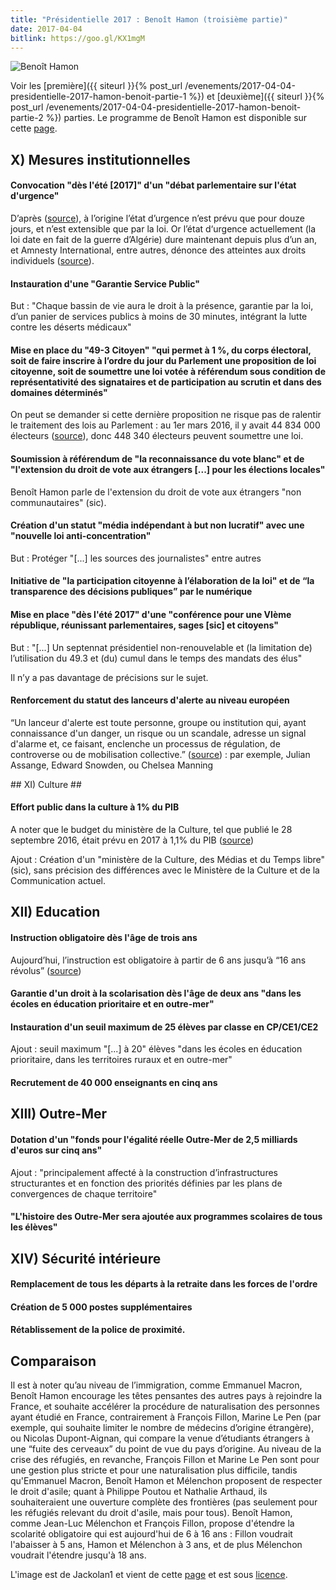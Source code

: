 ```yaml
---
title: "Présidentielle 2017 : Benoît Hamon (troisième partie)"
date: 2017-04-04
bitlink: https://goo.gl/KX1mgM
---
```


![Benoît Hamon](/images/presidentielle_2017/180px-BHamon2012.jpg) 

Voir les [première]({{ siteurl }}{% post_url /evenements/2017-04-04-presidentielle-2017-hamon-benoit-partie-1 %}) et [deuxième]({{ siteurl }}{% post_url /evenements/2017-04-04-presidentielle-2017-hamon-benoit-partie-2 %}) parties. Le programme de Benoît Hamon est disponible sur cette [page](https://www.benoithamon2017.fr/wp-content/uploads/2017/03/projet-web1.pdf).

## X) Mesures institutionnelles ##

#### Convocation "dès l'été [2017]" d'un "débat parlementaire sur l'état d'urgence" ####

D’après  ([source](https://www.legifrance.gouv.fr/affichTexte.do?cidTexte=JORFTEXT000000695350)), à l’origine l’état d’urgence n’est prévu que pour douze jours, et n’est extensible que par la loi. Or l’état d‘urgence actuellement (la loi date en fait de la guerre d’Algérie) dure maintenant depuis plus d’un an, et Amnesty International, entre autres, dénonce des atteintes aux droits individuels  ([source](https://www.amnesty.fr/actualites/rapport-france)).

#### Instauration d'une "Garantie Service Public" ####

But : "Chaque bassin de vie aura le droit à la présence, garantie par la loi, d’un panier de services publics à moins de 30 minutes, intégrant la lutte contre les déserts médicaux"

#### Mise en place du "49-3 Citoyen" "qui permet à 1 %, du corps électoral, soit de faire inscrire à l’ordre du jour du Parlement une proposition de loi citoyenne, soit de soumettre une loi votée à référendum sous condition de représentativité des signataires et de participation au scrutin et dans des domaines déterminés" ####

On peut se demander si cette dernière proposition ne risque pas de ralentir le traitement des lois au Parlement : au 1er mars 2016, il y avait 44 834 000 électeurs ([source](https://www.insee.fr/fr/statistiques/2499456)), donc 448 340 électeurs peuvent soumettre une loi.

#### Soumission à référendum de "la reconnaissance du vote blanc" et de "l'extension du droit de vote aux étrangers [...] pour les élections locales" ####

Benoît Hamon parle de l'extension du droit de vote aux étrangers "non communautaires" (sic).

#### Création d'un statut "média indépendant à but non lucratif" avec une "nouvelle loi anti-concentration" ####

But : Protéger "[...] les sources des journalistes" entre autres

#### Initiative de "la participation citoyenne à l’élaboration de la loi" et de “la transparence des décisions publiques” par le numérique ####

#### Mise en place "dès l'été 2017" d'une "conférence pour une VIème république, réunissant parlementaires, sages [sic] et citoyens" ####

But : "[...] Un septennat présidentiel non-renouvelable et (la limitation de) l’utilisation du 49.3 et (du) cumul dans le temps des mandats des élus"

Il n’y a pas davantage de précisions sur le sujet.

#### Renforcement du statut des lanceurs d'alerte au niveau européen ####

“Un lanceur d'alerte est toute personne, groupe ou institution qui, ayant connaissance d'un danger, un risque ou un scandale, adresse un signal d'alarme et, ce faisant, enclenche un processus de régulation, de controverse ou de mobilisation collective.”  ([source](https://fr.wikipedia.org/wiki/Lanceur_d%27alerte)) : par exemple, Julian Assange, Edward Snowden, ou Chelsea Manning

## XI) Culture ##

#### Effort public dans la culture à 1% du PIB ####

A noter que le budget du ministère de la Culture, tel que publié le 28 septembre 2016, était prévu en 2017 à 1,1% du PIB  ([source](http://www.culturecommunication.gouv.fr/Actualites/Projet-de-loi-de-finances-2017-de-la-culture))

Ajout : Création d'un "ministère de la Culture, des Médias et du Temps libre" (sic), sans précision des différences avec le Ministère de la Culture et de la Communication actuel.

## XII) Education ##

#### Instruction obligatoire dès l'âge de trois ans ####

Aujourd’hui, l’instruction est obligatoire à partir de 6 ans jusqu’à “16 ans révolus”  ([source](https://www.service-public.fr/particuliers/vosdroits/F1898))

#### Garantie d'un droit à la scolarisation dès l'âge de deux ans "dans les écoles en éducation prioritaire et en outre-mer" ####

#### Instauration d'un seuil maximum de 25 élèves par classe en CP/CE1/CE2 ####

Ajout : seuil maximum "[...] à 20" élèves "dans les écoles en éducation prioritaire, dans les territoires ruraux et en outre-mer"

#### Recrutement de 40 000 enseignants en cinq ans ####

## XIII) Outre-Mer ##

#### Dotation d'un "fonds pour l'égalité réelle Outre-Mer de 2,5 milliards d'euros sur cinq ans" ####

Ajout : "principalement affecté à la construction d’infrastructures structurantes et en fonction des priorités définies par les plans de convergences de chaque territoire"

#### "L'histoire des Outre-Mer sera ajoutée aux programmes scolaires de tous les élèves" ####

## XIV) Sécurité intérieure ##

#### Remplacement de tous les départs à la retraite dans les forces de l'ordre ####

#### Création de 5 000 postes supplémentaires ####

#### Rétablissement de la police de proximité. ####

## Comparaison ##

Il est à noter qu’au niveau de l’immigration, comme Emmanuel Macron, Benoît Hamon encourage les têtes pensantes des autres pays à rejoindre la France, et souhaite accélérer la procédure de naturalisation des personnes ayant étudié en France, contrairement à François Fillon, Marine Le Pen (par exemple, qui souhaite limiter le nombre de médecins d’origine étrangère), ou Nicolas Dupont-Aignan, qui compare la venue d’étudiants étrangers à une “fuite des cerveaux” du point de vue du pays d’origine. Au niveau de la crise des réfugiés, en revanche, François Fillon et Marine Le Pen sont pour une gestion plus stricte et pour une naturalisation plus difficile, tandis qu'Emmanuel Macron, Benoît Hamon et Mélenchon proposent de respecter le droit d'asile; quant à Philippe Poutou et Nathalie Arthaud, ils souhaiteraient une ouverture complète des frontières (pas seulement pour les réfugiés relevant du droit d'asile, mais pour tous).
Benoît Hamon, comme Jean-Luc Mélenchon et François Fillon, propose d'étendre la scolarité obligatoire qui est aujourd'hui de 6 à 16 ans : Fillon voudrait l'abaisser à 5 ans, Hamon et Mélenchon à 3 ans, et de plus Mélenchon voudrait l'étendre jusqu'à 18 ans.

L'image est de Jackolan1 et vient de cette [page](https://fr.wikipedia.org/wiki/Beno%C3%AEt_Hamon#/media/File:BHamon2012.jpg) et est sous [licence](https://creativecommons.org/licenses/by-sa/3.0/).


